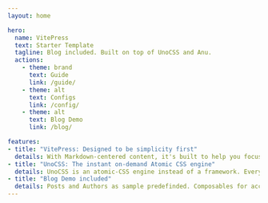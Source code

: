 ```yaml
---
layout: home

hero:
  name: VitePress
  text: Starter Template
  tagline: Blog included. Built on top of UnoCSS and Anu.
  actions:
    - theme: brand
      text: Guide
      link: /guide/
    - theme: alt
      text: Configs
      link: /config/
    - theme: alt
      text: Blog Demo
      link: /blog/

features:
- title: "VitePress: Designed to be simplicity first"
  details: With Markdown-centered content, it's built to help you focus on writing and deployed with minimum configuration.
- title: "UnoCSS: The instant on-demand Atomic CSS engine"
  details: UnoCSS is an atomic-CSS engine instead of a framework. Everything is designed with flexibility and performance in mind.
- title: "Blog Demo included"
  details: Posts and Authors as sample predefinded. Composables for accessing data included.
---
```

